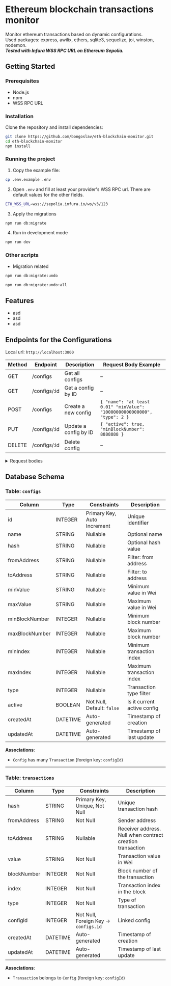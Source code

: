 # Ethereum blockchain transactions monitor

Monitor ethereum transactions based on dynamic configurations.  
Used packages: express, awilix, ethers, sqlite3, sequelize, joi, winston, nodemon.  
**_Tested with *Infura* WSS RPC URL on Ethereum Sepolia._**

## Getting Started

### Prerequisites

- Node.js
- npm
- WSS RPC URL

### Installation

Clone the repository and install dependencies:

```bash
git clone https://github.com/bongoslav/eth-blockchain-monitor.git
cd eth-blockchain-monitor
npm install
```

### Running the project

1. Copy the example file:

```bash
cp .env.example .env
```

2. Open `.env` and fill at least your provider's WSS RPC url. There are default values for the other fields.

```bash
ETH_WSS_URL=wss://sepolia.infura.io/ws/v3/123
```

3. Apply the migrations

```bash
npm run db:migrate
```

4. Run in development mode

```bash
npm run dev
```

### Other scripts

- Migration related

```bash
npm run db:migrate:undo
```

```bash
npm run db:migrate:undo:all
```

## Features

- asd
- asd
- asd

## Endpoints for the Configurations

Local url: `http://localhost:3000`

| Method | Endpoint     | Description           | Request Body Example                                                     |
| ------ | ------------ | --------------------- | ------------------------------------------------------------------------ |
| GET    | /configs     | Get all configs       | –                                                                        |
| GET    | /configs/:id | Get a config by ID    | –                                                                        |
| POST   | /configs     | Create a new config   | `{ "name": "at least 0.01" "minValue": "10000000000000000", "type": 2 }` |
| PUT    | /configs/:id | Update a config by ID | `{ "active": true, "minBlockNumber": 8888888 }`                          |
| DELETE | /configs/:id | Delete config         | –                                                                        |

<details>
<summary>Request bodies</summary>
<br>

### Create Configuration

| Field          | Type    | Required | Notes          |
| -------------- | ------- | -------- | -------------- |
| name           | string  | yes      | –              |
| hash           | string  | no       | –              |
| fromAddress    | string  | no       | –              |
| toAddress      | string  | no       | –              |
| minValue       | string  | no       | –              |
| maxValue       | string  | no       | –              |
| minBlockNumber | number  | no       | min: 0         |
| maxBlockNumber | number  | no       | min: 0         |
| minIndex       | number  | no       | min: 0         |
| maxIndex       | number  | no       | min: 0         |
| type           | number  | no       | min: 0         |
| active         | boolean | no       | default: false |

### Update Configuration

| Field          | Type    | Required | Notes            |
| -------------- | ------- | -------- | ---------------- |
| name           | string  | no       | –                |
| hash           | string  | no       | –                |
| fromAddress    | string  | no       | –                |
| toAddress      | string  | no       | –                |
| minValue       | string  | no       | –                |
| maxValue       | string  | no       | –                |
| minBlockNumber | number  | no       | min: 0           |
| maxBlockNumber | number  | no       | min: 0           |
| minIndex       | number  | no       | min: 0           |
| maxIndex       | number  | no       | min: 0           |
| type           | number  | no       | min: 0           |
| active         | boolean | no       | strictly boolean |

</details>

## Database Schema

### Table: `configs`

| Column         | Type     | Constraints                 | Description                 |
| -------------- | -------- | --------------------------- | --------------------------- |
| id             | INTEGER  | Primary Key, Auto Increment | Unique identifier           |
| name           | STRING   | Nullable                    | Optional name               |
| hash           | STRING   | Nullable                    | Optional hash value         |
| fromAddress    | STRING   | Nullable                    | Filter: from address        |
| toAddress      | STRING   | Nullable                    | Filter: to address          |
| minValue       | STRING   | Nullable                    | Minimum value in Wei        |
| maxValue       | STRING   | Nullable                    | Maximum value in Wei        |
| minBlockNumber | INTEGER  | Nullable                    | Minimum block number        |
| maxBlockNumber | INTEGER  | Nullable                    | Maximum block number        |
| minIndex       | INTEGER  | Nullable                    | Minimum transaction index   |
| maxIndex       | INTEGER  | Nullable                    | Maximum transaction index   |
| type           | INTEGER  | Nullable                    | Transaction type filter     |
| active         | BOOLEAN  | Not Null, Default: `false`  | Is it current active config |
| createdAt      | DATETIME | Auto-generated              | Timestamp of creation       |
| updatedAt      | DATETIME | Auto-generated              | Timestamp of last update    |

**Associations**:

- `Config` has many `Transaction` (foreign key: `configId`)

---

### Table: `transactions`

| Column      | Type     | Constraints                          | Description                                               |
| ----------- | -------- | ------------------------------------ | --------------------------------------------------------- |
| hash        | STRING   | Primary Key, Unique, Not Null        | Unique transaction hash                                   |
| fromAddress | STRING   | Not Null                             | Sender address                                            |
| toAddress   | STRING   | Nullable                             | Receiver address. Null when contract creation transaction |
| value       | STRING   | Not Null                             | Transaction value in Wei                                  |
| blockNumber | INTEGER  | Not Null                             | Block number of the transaction                           |
| index       | INTEGER  | Not Null                             | Transaction index in the block                            |
| type        | INTEGER  | Not Null                             | Type of transaction                                       |
| configId    | INTEGER  | Not Null, Foreign Key → `configs.id` | Linked config                                             |
| createdAt   | DATETIME | Auto-generated                       | Timestamp of creation                                     |
| updatedAt   | DATETIME | Auto-generated                       | Timestamp of last update                                  |

**Associations**:

- `Transaction` belongs to `Config` (foreign key: `configId`)
